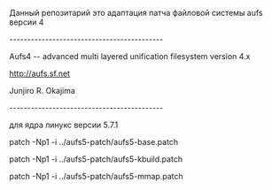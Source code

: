 
Данный репозитарий это адаптация патча файловой системы aufs версии 4 

*-------------------------------------------*

  Aufs4 -- advanced multi layered unification filesystem version 4.x
  
  http://aufs.sf.net
  
  Junjiro R. Okajima

*-------------------------------------------*

для ядра линукс версии 5.7.1


patch -Np1 -i ../aufs5-patch/aufs5-base.patch

patch -Np1 -i ../aufs5-patch/aufs5-kbuild.patch

patch -Np1 -i ../aufs5-patch/aufs5-mmap.patch

